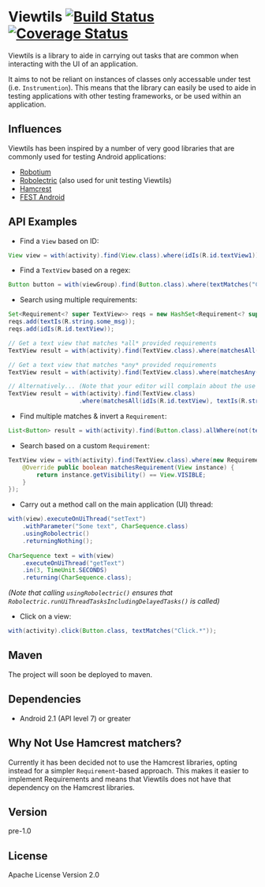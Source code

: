 Viewtils [![Build Status](https://travis-ci.org/kbremner/Viewtils.png)](https://travis-ci.org/kbremner/Viewtils) [![Coverage Status](https://coveralls.io/repos/kbremner/Viewtils/badge.png?branch=master)](https://coveralls.io/r/kbremner/Viewtils?branch=master)
=========
Viewtils is a library to aide in carrying out tasks that are common when interacting with the UI of an application.

It aims to not be reliant on instances of classes only accessable under test (i.e. `Instrumention`). This means that the library can easily be used to aide in testing applications with other testing frameworks, or be used within an application.

Influences
----
Viewtils has been inspired by a number of very good libraries that are commonly used for testing Android applications:
- [Robotium](https://code.google.com/p/robotium/)
- [Robolectric](http://robolectric.org/) (also used for unit testing Viewtils)
- [Hamcrest](https://code.google.com/p/hamcrest/)
- [FEST Android](https://github.com/square/fest-android)

API Examples
----
- Find a `View` based on ID:

```java
View view = with(activity).find(View.class).where(idIs(R.id.textView1));
```
- Find a `TextView` based on a regex:

```java
Button button = with(viewGroup).find(Button.class).where(textMatches("Click.*");
```
- Search using multiple requirements:

```java
Set<Requirement<? super TextView>> reqs = new HashSet<Requirement<? super TextView>>();
reqs.add(textIs(R.string.some_msg));
reqs.add(idIs(R.id.textView));

// Get a text view that matches *all* provided requirements
TextView result = with(activity).find(TextView.class).where(matchesAll(reqs));      

// Get a text view that matches *any* provided requirements
TextView result = with(activity).find(TextView.class).where(matchesAny(reqs));

// Alternatively... (Note that your editor will complain about the use of generics with varargs)
TextView result = with(activity).find(TextView.class)
                    .where(matchesAll(idIs(R.id.textView), textIs(R.string.some_msg)));/
```
- Find multiple matches & invert a `Requirement`:

```java
List<Button> result = with(activity).find(Button.class).allWhere(not(textIs(R.string.some_msg)));
```
- Search based on a custom `Requirement`:

```java
TextView view = with(activity).find(TextView.class).where(new Requirement<View>() {
    @Override public boolean matchesRequirement(View instance) {
        return instance.getVisibility() == View.VISIBLE;
    }
});
```
- Carry out a method call on the main application (UI) thread:

```java
with(view).executeOnUiThread("setText")
    .withParameter("Some text", CharSequence.class)
    .usingRobolectric()
    .returningNothing();
    
CharSequence text = with(view)
    .executeOnUiThread("getText")
    .in(3, TimeUnit.SECONDS)
    .returning(CharSequence.class);
```
*(Note that calling `usingRobolectric()` ensures that `Robolectric.runUiThreadTasksIncludingDelayedTasks()` is called)* 
- Click on a view:

```java
with(activity).click(Button.class, textMatches("Click.*"));
```

Maven
---
The project will soon be deployed to maven.

Dependencies
---
- Android 2.1 (API level 7) or greater

Why Not Use Hamcrest matchers?
---
Currently it has been decided not to use the Hamcrest libraries, opting instead for a simpler `Requirement`-based approach. This makes it easier to implement Requirements and means that Viewtils does not have that dependency on the Hamcrest libraries.

Version
----
pre-1.0

License
----
Apache License Version 2.0
